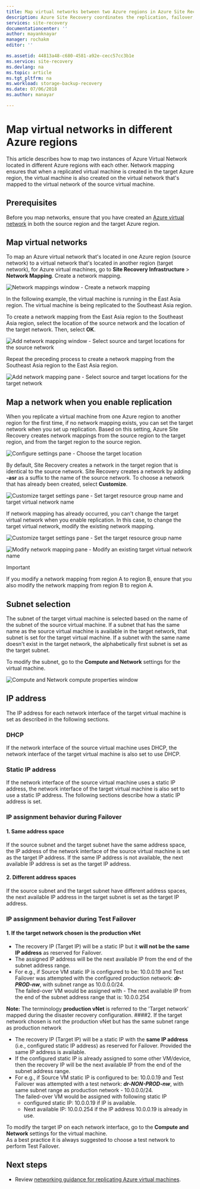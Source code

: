```yaml
---
title: Map virtual networks between two Azure regions in Azure Site Recovery | Microsoft Docs
description: Azure Site Recovery coordinates the replication, failover, and recovery of virtual machines and physical servers. Learn about failover to Azure or to a secondary datacenter.
services: site-recovery
documentationcenter: ''
author: mayanknayar
manager: rochakm
editor: ''

ms.assetid: 44813a48-c680-4581-a92e-cecc57cc3b1e
ms.service: site-recovery
ms.devlang: na
ms.topic: article
ms.tgt_pltfrm: na
ms.workload: storage-backup-recovery
ms.date: 07/06/2018
ms.author: manayar

---
```

# Map virtual networks in different Azure regions


This article describes how to map two instances of Azure Virtual Network located in different Azure regions with each other. Network mapping ensures that when a replicated virtual machine is created in the target Azure region, the virtual machine is also created on the virtual network that's mapped to the virtual network of the source virtual machine.  

## Prerequisites
Before you map networks, ensure that you have created an [Azure virtual network](../virtual-network/virtual-networks-overview.md) in both the source region and the target Azure region.

## Map virtual networks

To map an Azure virtual network that's located in one Azure region (source network) to a virtual network that's located in another region (target network), for Azure virtual machines, go to **Site Recovery Infrastructure** > **Network Mapping**. Create a network mapping.

![Network mappings window - Create a network mapping](./media/site-recovery-network-mapping-azure-to-azure/network-mapping1.png)


In the following example, the virtual machine is running in the East Asia region. The virtual machine is being replicated to the Southeast Asia region.

To create a network mapping from the East Asia region to the Southeast Asia region, select the location of the source network and the location of the target network. Then, select **OK**.

![Add network mapping window - Select source and target locations for the source network](./media/site-recovery-network-mapping-azure-to-azure/network-mapping2.png)


Repeat the preceding process to create a network mapping from the Southeast Asia region to the East Asia region.

![Add network mapping pane - Select source and target locations for the target network](./media/site-recovery-network-mapping-azure-to-azure/network-mapping3.png)


## Map a network when you enable replication

When you replicate a virtual machine from one Azure region to another region for the first time, if no network mapping exists, you can set the target network when you set up replication. Based on this setting, Azure Site Recovery creates network mappings from the source region to the target region, and from the target region to the source region.   

![Configure settings pane - Choose the target location](./media/site-recovery-network-mapping-azure-to-azure/network-mapping4.png)

By default, Site Recovery creates a network in the target region that is identical to the source network. Site Recovery creates a network by adding **-asr** as a suffix to the name of the source network. To choose a network that has already been created, select **Customize**.

![Customize target settings pane - Set target resource group name and target virtual network name](./media/site-recovery-network-mapping-azure-to-azure/network-mapping5.png)

If network mapping has already occurred, you can't change the target virtual network when you enable replication. In this case, to change the target virtual network, modify the existing network mapping.  

![Customize target settings pane - Set the target resource group name](./media/site-recovery-network-mapping-azure-to-azure/network-mapping6.png)

![Modify network mapping pane - Modify an existing target virtual network name](./media/site-recovery-network-mapping-azure-to-azure/modify-network-mapping.png)

> [!IMPORTANT]
> If you modify a network mapping from region A to region B, ensure that you also modify the network mapping from region B to region A.
>
>


## Subnet selection
The subnet of the target virtual machine is selected based on the name of the subnet of the source virtual machine. If a subnet that has the same name as the source virtual machine is available in the target network, that subnet is set for the target virtual machine. If a subnet with the same name doesn't exist in the target network, the alphabetically first subnet is set as the target subnet.

To modify the subnet, go to the **Compute and Network** settings for the virtual machine.

![Compute and Network compute properties window](./media/site-recovery-network-mapping-azure-to-azure/modify-subnet.png)


## IP address

The IP address for each network interface of the target virtual machine is set as described in the following sections.

### DHCP
If the network interface of the source virtual machine uses DHCP, the network interface of the target virtual machine is also set to use DHCP.

### Static IP address
If the network interface of the source virtual machine uses  a static IP address, the network interface of the target virtual machine is also set to use a static IP address. The following sections describe how a static IP address is set.

### IP assignment behavior during Failover
#### 1. Same address space

If the source subnet and the target subnet have the same address space, the IP address of the network interface of the source virtual machine is set as the target IP address. If the same IP address is not available, the next available IP address is set as the target IP address.

#### 2. Different address spaces

If the source subnet and the target subnet have different address spaces, the next available IP address in the target subnet is set as the target IP address.


### IP assignment behavior during Test Failover
#### 1. If the target network chosen is the production vNet
- The recovery IP (Target IP) will be a static IP but it **will not be the same IP address** as reserved for Failover.
- The assigned IP address will be the next available IP from the end of the subnet address range.
- For e.g., if Source VM static IP is configured to be: 10.0.0.19 and Test Failover was attempted with the configured production network: ***dr-PROD-nw***, with subnet range as 10.0.0.0/24. </br>
The failed-over VM would be assigned with - The next available IP from the end of the subnet address range that is: 10.0.0.254 </br>

**Note:** The terminology **production vNet** is referred to the 'Target network' mapped during the disaster recovery configuration.
####2. If the target network chosen is not the production vNet but has the same subnet range as production network 

- The recovery IP (Target IP) will be a static IP with the **same IP address** (i.e., configured static IP address) as reserved for Failover. Provided the same IP address is available.
- If the configured static IP is already assigned to some other VM/device, then the recovery IP will be the next available IP from the end of the subnet address range.
- For e.g., if Source VM static IP is configured to be: 10.0.0.19 and Test Failover was attempted with a test network: ***dr-NON-PROD-nw***, with same subnet range as production network - 10.0.0.0/24. </br>
  The failed-over VM would be assigned with following static IP </br>
    - configured static IP: 10.0.0.19 if IP is available.
    - Next available IP: 10.0.0.254 if the IP address 10.0.0.19 is already in use.


To modify the target IP on each network interface, go to the **Compute and Network** settings for the virtual machine.</br>
As a best practice it is always suggested to choose a test network to perform Test Failover.
## Next steps

* Review [networking guidance for replicating Azure virtual machines](site-recovery-azure-to-azure-networking-guidance.md).
